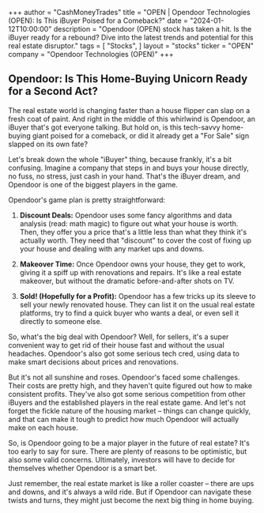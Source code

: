 +++
author = "CashMoneyTrades"
title = "OPEN |  Opendoor Technologies (OPEN):  Is This iBuyer Poised for a Comeback?"
date = "2024-01-12T10:00:00"
description = "Opendoor (OPEN) stock has taken a hit. Is the iBuyer ready for a rebound? Dive into the latest trends and potential for this real estate disruptor."
tags = [
"Stocks",
]
layout = "stocks"
ticker = "OPEN"
company = "Opendoor Technologies (OPEN)"
+++
        


## Opendoor: Is This Home-Buying Unicorn Ready for a Second Act?

The real estate world is changing faster than a house flipper can slap on a fresh coat of paint. And right in the middle of this whirlwind is Opendoor, an iBuyer that's got everyone talking. But hold on, is this tech-savvy home-buying giant poised for a comeback, or did it already get a "For Sale" sign slapped on its own fate?

Let's break down the whole "iBuyer" thing, because frankly, it's a bit confusing. Imagine a company that steps in and buys your house directly, no fuss, no stress, just cash in your hand. That's the iBuyer dream, and Opendoor is one of the biggest players in the game.

Opendoor's game plan is pretty straightforward:

1. **Discount Deals:** Opendoor uses some fancy algorithms and data analysis (read: math magic) to figure out what your house is worth. Then, they offer you a price that's a little less than what they think it's actually worth. They need that "discount" to cover the cost of fixing up your house and dealing with any market ups and downs.

2. **Makeover Time:** Once Opendoor owns your house, they get to work, giving it a spiff up with renovations and repairs. It's like a real estate makeover, but without the dramatic before-and-after shots on TV.

3. **Sold! (Hopefully for a Profit):** Opendoor has a few tricks up its sleeve to sell your newly renovated house. They can list it on the usual real estate platforms, try to find a quick buyer who wants a deal, or even sell it directly to someone else.

So, what's the big deal with Opendoor? Well, for sellers, it's a super convenient way to get rid of their house fast and without the usual headaches. Opendoor's also got some serious tech cred, using data to make smart decisions about prices and renovations.

But it's not all sunshine and roses. Opendoor's faced some challenges. Their costs are pretty high, and they haven't quite figured out how to make consistent profits. They've also got some serious competition from other iBuyers and the established players in the real estate game. And let's not forget the fickle nature of the housing market – things can change quickly, and that can make it tough to predict how much Opendoor will actually make on each house.

So, is Opendoor going to be a major player in the future of real estate? It's too early to say for sure. There are plenty of reasons to be optimistic, but also some valid concerns. Ultimately, investors will have to decide for themselves whether Opendoor is a smart bet.

Just remember, the real estate market is like a roller coaster – there are ups and downs, and it's always a wild ride. But if Opendoor can navigate these twists and turns, they might just become the next big thing in home buying. 

        